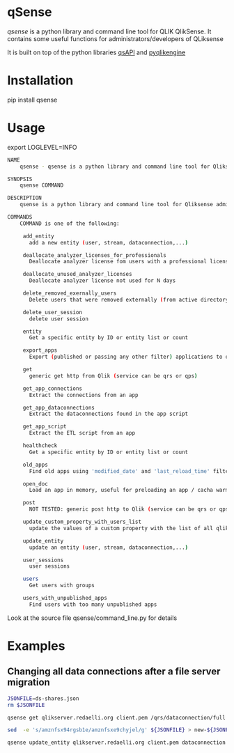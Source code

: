 # qSense

*qsense* is a python library and command line tool for QLIK QlikSense. It contains some useful functions for administrators/developers of QLiksense

It is built on top of the python libraries [qsAPI](https://github.com/rafael-sanz/qsAPI) and [pyqlikengine](https://github.com/qliknln/pyqlikengine)

# Installation

pip install qsense

# Usage

export LOGLEVEL=INFO

```bash
NAME
	qsense - qsense is a python library and command line tool for Qliksense administrators

SYNOPSIS
	qsense COMMAND

DESCRIPTION
	qsense is a python library and command line tool for Qliksense administrators

COMMANDS
	COMMAND is one of the following:

	 add_entity
	   add a new entity (user, stream, dataconnection,...)

	 deallocate_analyzer_licenses_for_professionals
	   Deallocate analyzer license fom users with a professional license

	 deallocate_unused_analyzer_licenses
	   Deallocate analyzer license not used for N days

	 delete_removed_exernally_users
	   Delete users that were removed externally (from active directory?)

	 delete_user_session
	   delete user session

	 entity
	   Get a specific entity by ID or entity list or count

	 export_apps
	   Export (published or passing any other filter) applications to qvd files

	 get
	   generic get http from Qlik (service can be qrs or qps)

	 get_app_connections
	   Extract the connections from an app

	 get_app_dataconnections
	   Extract the dataconnections found in the app script

	 get_app_script
	   Extract the ETL script from an app

	 healthcheck
	   Get a specific entity by ID or entity list or count

	 old_apps
	   Find old apps using 'modified_date' and 'last_reload_time' filters: then you can export them or delete or notify via email the owners

	 open_doc
	   Load an app in memory, useful for preloading an app / cacha warmer

	 post
	   NOT TESTED: generic post http to Qlik (service can be qrs or qps)

	 update_custom_property_with_users_list
	   update the values of a custom property with the list of all qliksense users

	 update_entity
	   update an entity (user, stream, dataconnection,...)

	 user_sessions
	   user sessions

	 users
	   Get users with groups

	 users_with_unpublished_apps
	   Find users with too many unpublished apps
```

Look at the source file qsense/command_line.py for details

# Examples

## Changing all data connections after a file server migration

```bash
JSONFILE=ds-shares.json
rm $JSONFILE

qsense get qlikserver.redaelli.org client.pem /qrs/dataconnection/full --pFilter "connectionstring sw '\\\\\\\amzn'" | jq '.' > $JSONFILE

sed  -e 's/amznfsx94rgsb1e/amznfsxe9chyjel/g' ${JSONFILE} > new-${JSONFILE}

qsense update_entity qlikserver.redaelli.org client.pem dataconnection new-${JSONFILE}
```
